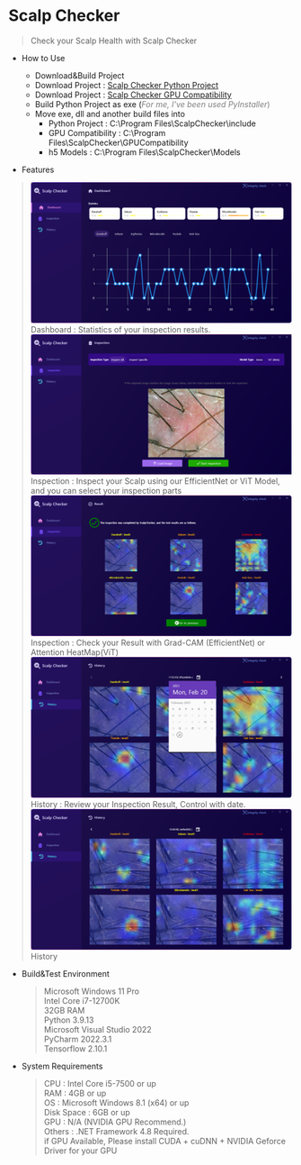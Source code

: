 Scalp Checker
=============
> Check your Scalp Health with Scalp Checker

* How to Use
  + Download&Build Project
  + Download Project : [Scalp Checker Python Project](https://github.com/h-ch22/ScalpChecker_PYTHON)
  + Download Project : [Scalp Checker GPU Compatibility](https://github.com/h-ch22/ScalpChecker_GPUCompatibility)
  + Build Python Project as exe (<span style="color:gray">*For me, I've been used PyInstaller*)
  + Move exe, dll and another build files into
    + Python Project : C:\Program Files\ScalpChecker\include
    + GPU Compatibility : C:\Program Files\ScalpChecker\GPUCompatibility
    + h5 Models : C:\Program Files\ScalpChecker\Models

* Features
> <img src="/README/Screenshot_Dashboard.png"/>
> Dashboard : Statistics of your inspection results.
> <img src="/README/Screenshot_Inspection.png"/>
> Inspection : Inspect your Scalp using our EfficientNet or ViT Model, and you can select your inspection parts
> <img src="/README/Screenshot_Inspection_Result.png"/>
> Inspection : Check your Result with Grad-CAM (EfficientNet) or Attention HeatMap(ViT)
> <img src="/README/Screenshot_History_Date.png"/>
> History : Review your Inspection Result, Control with date.
> <img src="/README/Screenshot_History.png"/>
> History

* Build&Test Environment
  > Microsoft Windows 11 Pro<br/>
  > Intel Core i7-12700K<br/>
  > 32GB RAM<br/>
  > Python 3.9.13<br/>
  > Microsoft Visual Studio 2022<br/>
  > PyCharm 2022.3.1<br/>
  > Tensorflow 2.10.1<br/>

* System Requirements
  > CPU : Intel Core i5-7500 or up<br/>
  > RAM : 4GB or up<br/>
  > OS : Microsoft Windows 8.1 (x64) or up<br/>
  > Disk Space : 6GB or up<br/>
  > GPU : N/A (NVIDIA GPU Recommend.)<br/>
  > Others : .NET Framework 4.8 Required.<br/>
  > if GPU Available, Please install CUDA + cuDNN + NVIDIA Geforce Driver for your GPU<br/>